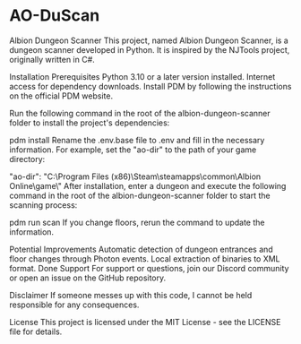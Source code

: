 # AO-DuScan

Albion Dungeon Scanner
This project, named Albion Dungeon Scanner, is a dungeon scanner developed in Python. It is inspired by the NJTools project, originally written in C#.

Installation
Prerequisites
Python 3.10 or a later version installed.
Internet access for dependency downloads.
Install PDM by following the instructions on the official PDM website.

Run the following command in the root of the albion-dungeon-scanner folder to install the project's dependencies:

pdm install
Rename the .env.base file to .env and fill in the necessary information. For example, set the "ao-dir" to the path of your game directory:

"ao-dir": "C:\\Program Files (x86)\\Steam\\steamapps\\common\\Albion Online\\game\\" 
After installation, enter a dungeon and execute the following command in the root of the albion-dungeon-scanner folder to start the scanning process:

pdm run scan
If you change floors, rerun the command to update the information.

Potential Improvements
Automatic detection of dungeon entrances and floor changes through Photon events.
Local extraction of binaries to XML format. Done
Support
For support or questions, join our Discord community or open an issue on the GitHub repository.

Disclaimer
If someone messes up with this code, I cannot be held responsible for any consequences.

License
This project is licensed under the MIT License - see the LICENSE file for details.
